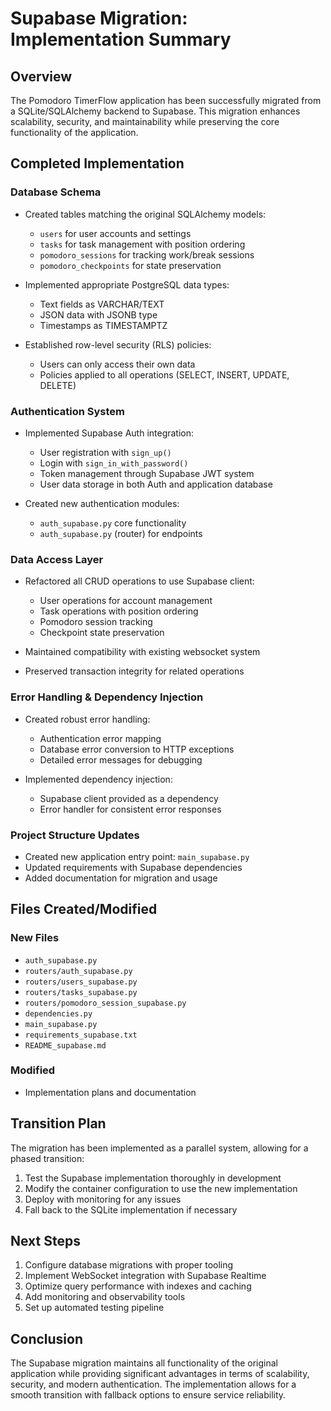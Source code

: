 # Supabase Migration: Implementation Summary

## Overview

The Pomodoro TimerFlow application has been successfully migrated from a SQLite/SQLAlchemy backend to Supabase. This migration enhances scalability, security, and maintainability while preserving the core functionality of the application.

## Completed Implementation

### Database Schema

- Created tables matching the original SQLAlchemy models:
  - `users` for user accounts and settings
  - `tasks` for task management with position ordering
  - `pomodoro_sessions` for tracking work/break sessions
  - `pomodoro_checkpoints` for state preservation

- Implemented appropriate PostgreSQL data types:
  - Text fields as VARCHAR/TEXT
  - JSON data with JSONB type
  - Timestamps as TIMESTAMPTZ

- Established row-level security (RLS) policies:
  - Users can only access their own data
  - Policies applied to all operations (SELECT, INSERT, UPDATE, DELETE)

### Authentication System

- Implemented Supabase Auth integration:
  - User registration with `sign_up()`
  - Login with `sign_in_with_password()`
  - Token management through Supabase JWT system
  - User data storage in both Auth and application database

- Created new authentication modules:
  - `auth_supabase.py` core functionality
  - `auth_supabase.py` (router) for endpoints

### Data Access Layer

- Refactored all CRUD operations to use Supabase client:
  - User operations for account management
  - Task operations with position ordering
  - Pomodoro session tracking
  - Checkpoint state preservation

- Maintained compatibility with existing websocket system
- Preserved transaction integrity for related operations

### Error Handling & Dependency Injection

- Created robust error handling:
  - Authentication error mapping
  - Database error conversion to HTTP exceptions
  - Detailed error messages for debugging

- Implemented dependency injection:
  - Supabase client provided as a dependency
  - Error handler for consistent error responses

### Project Structure Updates

- Created new application entry point: `main_supabase.py`
- Updated requirements with Supabase dependencies
- Added documentation for migration and usage

## Files Created/Modified

### New Files
- `auth_supabase.py`
- `routers/auth_supabase.py`
- `routers/users_supabase.py`
- `routers/tasks_supabase.py`
- `routers/pomodoro_session_supabase.py`
- `dependencies.py`
- `main_supabase.py`
- `requirements_supabase.txt`
- `README_supabase.md`

### Modified
- Implementation plans and documentation

## Transition Plan

The migration has been implemented as a parallel system, allowing for a phased transition:

1. Test the Supabase implementation thoroughly in development
2. Modify the container configuration to use the new implementation
3. Deploy with monitoring for any issues
4. Fall back to the SQLite implementation if necessary

## Next Steps

1. Configure database migrations with proper tooling
2. Implement WebSocket integration with Supabase Realtime
3. Optimize query performance with indexes and caching
4. Add monitoring and observability tools
5. Set up automated testing pipeline

## Conclusion

The Supabase migration maintains all functionality of the original application while providing significant advantages in terms of scalability, security, and modern authentication. The implementation allows for a smooth transition with fallback options to ensure service reliability.